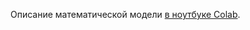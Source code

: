 Описание математической модели [в ноутбуке Colab](https://colab.research.google.com/drive/1Wf39KC496IZcLDSNRpAEu1w-NfzeMSHu?usp=sharing).
